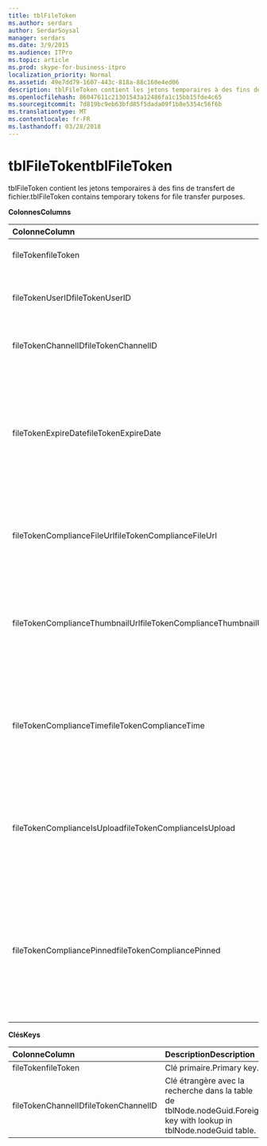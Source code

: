 ```yaml
---
title: tblFileToken
ms.author: serdars
author: SerdarSoysal
manager: serdars
ms.date: 3/9/2015
ms.audience: ITPro
ms.topic: article
ms.prod: skype-for-business-itpro
localization_priority: Normal
ms.assetid: 49e7dd79-1607-443c-818a-88c160e4ed06
description: tblFileToken contient les jetons temporaires à des fins de transfert de fichier.
ms.openlocfilehash: 86047611c21301543a12486fa1c15bb15fde4c65
ms.sourcegitcommit: 7d819bc9eb63bfd85f5dada09f1b8e5354c56f6b
ms.translationtype: MT
ms.contentlocale: fr-FR
ms.lasthandoff: 03/28/2018
---
```

# <a name="tblfiletoken"></a><span data-ttu-id="1170e-103">tblFileToken</span><span class="sxs-lookup"><span data-stu-id="1170e-103">tblFileToken</span></span>
 
<span data-ttu-id="1170e-104">tblFileToken contient les jetons temporaires à des fins de transfert de fichier.</span><span class="sxs-lookup"><span data-stu-id="1170e-104">tblFileToken contains temporary tokens for file transfer purposes.</span></span>
  
<span data-ttu-id="1170e-105">**Colonnes**</span><span class="sxs-lookup"><span data-stu-id="1170e-105">**Columns**</span></span>

|<span data-ttu-id="1170e-106">**Colonne**</span><span class="sxs-lookup"><span data-stu-id="1170e-106">**Column**</span></span>|<span data-ttu-id="1170e-107">**Type de**</span><span class="sxs-lookup"><span data-stu-id="1170e-107">**Type**</span></span>|<span data-ttu-id="1170e-108">**Description**</span><span class="sxs-lookup"><span data-stu-id="1170e-108">**Description**</span></span>|
|:-----|:-----|:-----|
|<span data-ttu-id="1170e-109">fileToken</span><span class="sxs-lookup"><span data-stu-id="1170e-109">fileToken</span></span>  <br/> |<span data-ttu-id="1170e-110">nvarchar (50), non null</span><span class="sxs-lookup"><span data-stu-id="1170e-110">nvarchar (50), not null</span></span>  <br/> |<span data-ttu-id="1170e-111">Jeton unique (un GUID).</span><span class="sxs-lookup"><span data-stu-id="1170e-111">Unique token (a GUID).</span></span>  <br/> |
|<span data-ttu-id="1170e-112">fileTokenUserID</span><span class="sxs-lookup"><span data-stu-id="1170e-112">fileTokenUserID</span></span>  <br/> |<span data-ttu-id="1170e-113">int, non null</span><span class="sxs-lookup"><span data-stu-id="1170e-113">int, not null</span></span>  <br/> |<span data-ttu-id="1170e-114">ID de l’entité de sécurité qui est de transférer le fichier.</span><span class="sxs-lookup"><span data-stu-id="1170e-114">ID of the principal that is transferring the file.</span></span>  <br/> |
|<span data-ttu-id="1170e-115">fileTokenChannelID</span><span class="sxs-lookup"><span data-stu-id="1170e-115">fileTokenChannelID</span></span>  <br/> |<span data-ttu-id="1170e-116">GUID, pas null</span><span class="sxs-lookup"><span data-stu-id="1170e-116">GUID, not null</span></span>  <br/> |<span data-ttu-id="1170e-117">GUID du nœud de la salle de conversation.</span><span class="sxs-lookup"><span data-stu-id="1170e-117">GUID of the chat room node.</span></span>  <br/> |
|<span data-ttu-id="1170e-118">fileTokenExpireDate</span><span class="sxs-lookup"><span data-stu-id="1170e-118">fileTokenExpireDate</span></span>  <br/> |<span data-ttu-id="1170e-119">DateTime, non null</span><span class="sxs-lookup"><span data-stu-id="1170e-119">datetime, not null</span></span>  <br/> |<span data-ttu-id="1170e-120">Délai d’expiration.</span><span class="sxs-lookup"><span data-stu-id="1170e-120">Expiration time.</span></span> <span data-ttu-id="1170e-121">(Les jetons expirent après 30 minutes, à moins qu’épinglé (voir les descriptions suivantes dans cette colonne).</span><span class="sxs-lookup"><span data-stu-id="1170e-121">(Tokens expire after 30 minutes, unless pinned (see the following descriptions in this column).</span></span>  <br/> |
|<span data-ttu-id="1170e-122">fileTokenComplianceFileUrl</span><span class="sxs-lookup"><span data-stu-id="1170e-122">fileTokenComplianceFileUrl</span></span>  <br/> |<span data-ttu-id="1170e-123">nvarchar(256)</span><span class="sxs-lookup"><span data-stu-id="1170e-123">nvarchar(256)</span></span>  <br/> |<span data-ttu-id="1170e-124">URL du fichier transféré (pour une utilisation du service de mise en conformité).</span><span class="sxs-lookup"><span data-stu-id="1170e-124">URL of the transferred file (for Compliance service use).</span></span>  <br/> |
|<span data-ttu-id="1170e-125">fileTokenComplianceThumbnailUrl</span><span class="sxs-lookup"><span data-stu-id="1170e-125">fileTokenComplianceThumbnailUrl</span></span>  <br/> |<span data-ttu-id="1170e-126">nvarchar(256)</span><span class="sxs-lookup"><span data-stu-id="1170e-126">nvarchar(256)</span></span>  <br/> |<span data-ttu-id="1170e-127">URL de la miniature représentant le fichier transféré (pour une utilisation du service de mise en conformité).</span><span class="sxs-lookup"><span data-stu-id="1170e-127">URL of the thumbnail for the transferred file (for Compliance service use).</span></span>  <br/> |
|<span data-ttu-id="1170e-128">fileTokenComplianceTime</span><span class="sxs-lookup"><span data-stu-id="1170e-128">fileTokenComplianceTime</span></span>  <br/> |<span data-ttu-id="1170e-129">datetime2</span><span class="sxs-lookup"><span data-stu-id="1170e-129">datetime2</span></span>  <br/> |<span data-ttu-id="1170e-130">Horodateur de l’opération de transfert de fichier (pour une utilisation du service de mise en conformité).</span><span class="sxs-lookup"><span data-stu-id="1170e-130">Timestamp for the actual file transfer operation (for Compliance service use).</span></span>  <br/> |
|<span data-ttu-id="1170e-131">fileTokenComplianceIsUpload</span><span class="sxs-lookup"><span data-stu-id="1170e-131">fileTokenComplianceIsUpload</span></span>  <br/> |<span data-ttu-id="1170e-132">bit</span><span class="sxs-lookup"><span data-stu-id="1170e-132">bit</span></span>  <br/> |<span data-ttu-id="1170e-133">True si le téléchargement ; False si télécharger (pour une utilisation du service de mise en conformité).</span><span class="sxs-lookup"><span data-stu-id="1170e-133">True if upload; False if download (for Compliance service use).</span></span>  <br/> |
|<span data-ttu-id="1170e-134">fileTokenCompliancePinned</span><span class="sxs-lookup"><span data-stu-id="1170e-134">fileTokenCompliancePinned</span></span>  <br/> |<span data-ttu-id="1170e-135">bits, non null</span><span class="sxs-lookup"><span data-stu-id="1170e-135">bit, not null</span></span>  <br/> |<span data-ttu-id="1170e-136">True si le jeton est mis en attente.</span><span class="sxs-lookup"><span data-stu-id="1170e-136">True if token is pinned.</span></span> <span data-ttu-id="1170e-137">Il est utilisé pour conserver le jeton dans la table jusqu'à ce que le service de mise en conformité pour extraire les champs appropriés.</span><span class="sxs-lookup"><span data-stu-id="1170e-137">It's used to keep the token in the table until Compliance service has a chance to retrieve the relevant fields from it.</span></span>  <br/> |
   
<span data-ttu-id="1170e-138">**Clés**</span><span class="sxs-lookup"><span data-stu-id="1170e-138">**Keys**</span></span>

|<span data-ttu-id="1170e-139">**Colonne**</span><span class="sxs-lookup"><span data-stu-id="1170e-139">**Column**</span></span>|<span data-ttu-id="1170e-140">**Description**</span><span class="sxs-lookup"><span data-stu-id="1170e-140">**Description**</span></span>|
|:-----|:-----|
|<span data-ttu-id="1170e-141">fileToken</span><span class="sxs-lookup"><span data-stu-id="1170e-141">fileToken</span></span>  <br/> |<span data-ttu-id="1170e-142">Clé primaire.</span><span class="sxs-lookup"><span data-stu-id="1170e-142">Primary key.</span></span>  <br/> |
|<span data-ttu-id="1170e-143">fileTokenChannelID</span><span class="sxs-lookup"><span data-stu-id="1170e-143">fileTokenChannelID</span></span>  <br/> |<span data-ttu-id="1170e-144">Clé étrangère avec la recherche dans la table de tblNode.nodeGuid.</span><span class="sxs-lookup"><span data-stu-id="1170e-144">Foreign key with lookup in tblNode.nodeGuid table.</span></span>  <br/> |
   

